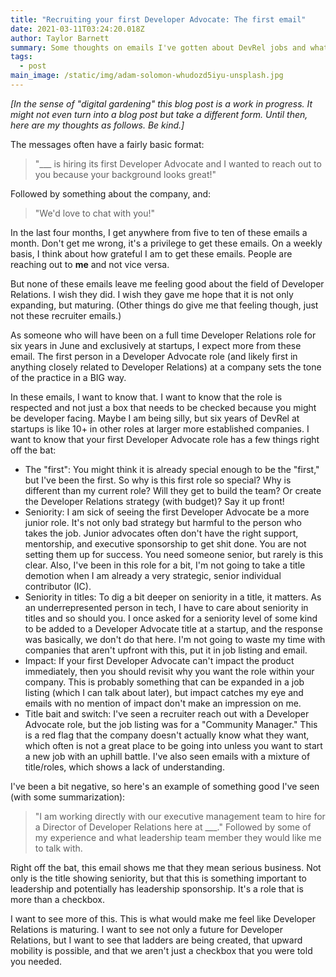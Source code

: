 ```yaml
---
title: "Recruiting your first Developer Advocate: The first email"
date: 2021-03-11T03:24:20.018Z
author: Taylor Barnett
summary: Some thoughts on emails I've gotten about DevRel jobs and what I want to see
tags:
  - post
main_image: /static/img/adam-solomon-whudozd5iyu-unsplash.jpg
---
```

_[In the sense of "digital gardening" this blog post is a work in progress. It might not even turn into a blog post but take a different form. Until then, here are my thoughts as follows. Be kind.]_

The messages often have a fairly basic format: 

> "___ is hiring its first Developer Advocate and I wanted to reach out to you because your background looks great!"

Followed by something about the company, and:

> "We'd love to chat with you!" 

In the last four months, I get anywhere from five to ten of these emails a month. Don't get me wrong, it's a privilege to get these emails. On a weekly basis, I think about how grateful I am to get these emails. People are reaching out to **me** and not vice versa. 

But none of these emails leave me feeling good about the field of Developer Relations. I wish they did. I wish they gave me hope that it is not only expanding, but maturing. (Other things do give me that feeling though, just not these recruiter emails.) 

As someone who will have been on a full time Developer Relations role for six years in June and exclusively at startups, I expect more from these email. The first person in a Developer Advocate role (and likely first in anything closely related to Developer Relations) at a company sets the tone of the practice in a BIG way. 

In these emails, I want to know that. I want to know that the role is respected and not just a box that needs to be checked because you might be developer facing. Maybe I am being silly, but six years of DevRel at startups is like 10+ in other roles at larger more established companies. I want to know that your first Developer Advocate role has a few things right off the bat:

- The "first": You might think it is already special enough to be the "first," but I've been the first. So why is this first role so special? Why is different than my current role? Will they get to build the team? Or create the Developer Relations strategy (with budget)? Say it up front!
- Seniority: I am sick of seeing the first Developer Advocate be a more junior role. It's not only bad strategy but harmful to the person who takes the job. Junior advocates often don't have the right support, mentorship, and executive sponsorship to get shit done. You are not setting them up for success. You need someone senior, but rarely is this clear. Also, I've been in this role for a bit, I'm not going to take a title demotion when I am already a very strategic, senior individual contributor (IC).
- Seniority in titles: To dig a bit deeper on seniority in a title, it matters. As an underrepresented person in tech, I have to care about seniority in titles and so should you. I once asked for a seniority level of some kind to be added to a Developer Advocate title at a startup, and the response was basically, we don't do that here. I'm not going to waste my time with companies that aren't upfront with this, put it in job listing and email.
- Impact: If your first Developer Advocate can't impact the product immediately, then you should revisit why you want the role within your company. This is probably something that can be expanded in a job listing (which I can talk about later), but impact catches my eye and emails with no mention of impact don't make an impression on me.
- Title bait and switch: I've seen a recruiter reach out with a Developer Advocate role, but the job listing was for a "Community Manager." This is a red flag that the company doesn't actually know what they want, which often is not a great place to be going into unless you want to start a new job with an uphill battle. I've also seen emails with a mixture of title/roles, which shows a lack of understanding.

I've been a bit negative, so here's an example of something good I've seen (with some summarization):
> "I am working directly with our executive management team to hire for a Director of Developer Relations here at ___." Followed by some of my experience and what leadership team member they would like me to talk with. 

Right off the bat, this email shows me that they mean serious business. Not only is the title showing seniority, but that this is something important to leadership and potentially has leadership sponsorship. It's a role that is more than a checkbox. 

I want to see more of this. This is what would make me feel like Developer Relations is maturing. I want to see not only a future for Developer Relations, but I want to see that ladders are being created, that upward mobility is possible, and that we aren't just a checkbox that you were told you needed. 
